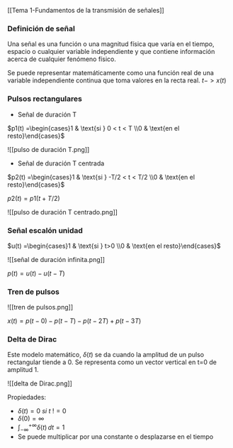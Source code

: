 [[Tema 1-Fundamentos de la transmisión de señales]]

### Definición de señal
Una señal es una función o una magnitud física que varía en el tiempo, espacio o cualquier variable independiente y que contiene información acerca de cualquier fenómeno físico. 

Se puede representar matemáticamente como una función real de una variable independiente continua que toma valores en la recta real.
$t->x(t)$

### Pulsos rectangulares
+ Señal de duración T

$p1(t) =\begin{cases}1 & \text{si } 0 < t < T \\0 & \text{en el resto}\end{cases}$

![[pulso de duración T.png]]

+ Señal de duración T centrada

$p2(t) =\begin{cases}1 & \text{si } -T/2 < t < T/2 \\0 & \text{en el resto}\end{cases}$

$p2(t)=p1(t+T/2)$

![[pulso de duración T centrado.png]]

### Señal escalón unidad
$u(t) =\begin{cases}1 & \text{si } t>0 \\0 & \text{en el resto}\end{cases}$

![[señal de duración infinita.png]]

$p(t)=u(t)-u(t-T)$

### Tren de pulsos
![[tren de pulsos.png]]

$x(t)=p(t-0)-p(t-T)-p(t-2T)+p(t-3T)$

### Delta de Dirac
Este modelo matemático, $\delta(t)$ se da cuando la amplitud de un pulso rectangular tiende a 0. Se representa como un vector vertical en t=0 de amplitud 1.

![[delta de Dirac.png]]

Propiedades:
+ $\delta(t)=0\ si\ t\ !=0$
+ $\delta(0)=\infty$
+ $\int_{-\infty}^{+\infty} \delta(t) \, dt = 1$
+ Se puede multiplicar por una constante o desplazarse en el tiempo
